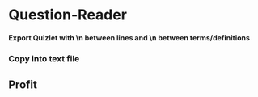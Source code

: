 # Question-Reader
#### Export Quizlet with \n between lines and \n between terms/definitions
### Copy into text file
## Profit
